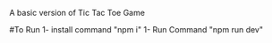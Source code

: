 A basic version of Tic Tac Toe Game

#To Run
1- install command "npm i"
1- Run Command "npm run dev"
